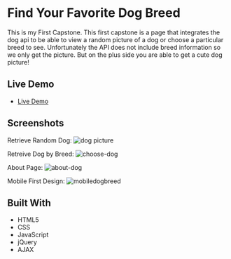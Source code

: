 # Find Your Favorite Dog Breed

This is my First Capstone.
This first capstone is a page that integrates the dog api to be able to view a random picture of a dog or choose a particular breed to see. Unfortunately the API does not include breed information so we only get the picture. But on the plus side you are able to get a cute dog picture!

## Live Demo

- [Live Demo](https://Capstone1--MattEubanks.repl.co)

## Screenshots

Retrieve Random Dog:
![dog picture](https://user-images.githubusercontent.com/1865449/47252115-f7a37b00-d3f3-11e8-88c9-f7473e101851.PNG)

Retreive Dog by Breed:
![choose-dog](https://user-images.githubusercontent.com/1865449/47252119-186bd080-d3f4-11e8-8aae-74d6f9f4809b.PNG)

About Page:
![about-dog](https://user-images.githubusercontent.com/1865449/47252122-2faabe00-d3f4-11e8-8b01-7ef3a3db366f.PNG)

Mobile First Design:
![mobiledogbreed](https://user-images.githubusercontent.com/1865449/47252150-98923600-d3f4-11e8-902b-64300eee5874.PNG)

## Built With

- HTML5
- CSS
- JavaScript
- jQuery
- AJAX

